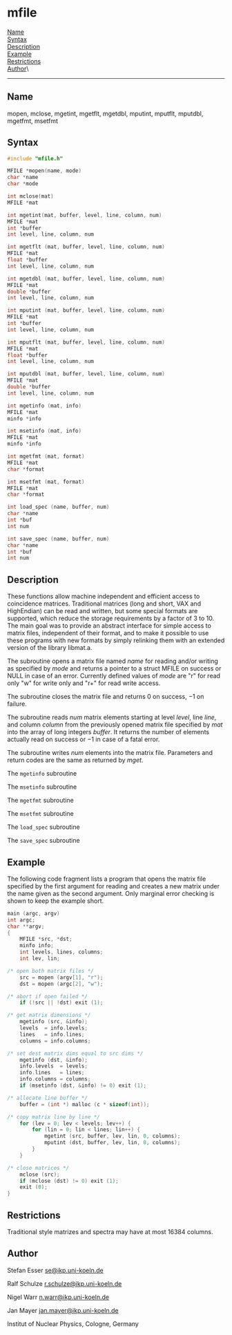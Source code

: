 # mfile

[Name](#Name)\
 [Syntax](#Syntax)\
 [Description](#Description)\
 [Example](#Example)\
 [Restrictions](#Restrictions)\
 [Author](#Author)\

* * * * *

## <a name="Name"></a>Name
mopen, mclose, mgetint, mgetflt, mgetdbl, mputint, mputflt, mputdbl,
mgetfmt, msetfmt

## <a name="Syntax"></a>Syntax

``` c
#include "mfile.h"

MFILE *mopen(name, mode)
char *name
char *mode

int mclose(mat)
MFILE *mat

int mgetint(mat, buffer, level, line, column, num)
MFILE *mat
int *buffer
int level, line, column, num

int mgetflt (mat, buffer, level, line, column, num)
MFILE *mat
float *buffer
int level, line, column, num

int mgetdbl (mat, buffer, level, line, column, num)
MFILE *mat
double *buffer
int level, line, column, num

int mputint (mat, buffer, level, line, column, num)
MFILE *mat
int *buffer
int level, line, column, num

int mputflt (mat, buffer, level, line, column, num)
MFILE *mat
float *buffer
int level, line, column, num

int mputdbl (mat, buffer, level, line, column, num)
MFILE *mat
double *buffer
int level, line, column, num

int mgetinfo (mat, info)
MFILE *mat
minfo *info

int msetinfo (mat, info)
MFILE *mat
minfo *info

int mgetfmt (mat, format)
MFILE *mat
char *format

int msetfmt (mat, format)
MFILE *mat
char *format

int load_spec (name, buffer, num)
char *name
int *buf
int num

int save_spec (name, buffer, num)
char *name
int *buf
int num
```

## <a name="Description"></a>Description

These functions allow machine independent and efficient access to
coincidence matrices. Traditional matrices (long and short, VAX and
HighEndian) can be read and written, but some special formats are
supported, which reduce the storage requirements by a factor of 3 to 10.
The main goal was to provide an abstract interface for simple access to
matrix files, independent of their format, and to make it possible to
use these programs with new formats by simply relinking them with an
extended version of the library libmat.a.

The subroutine opens a matrix file named *name* for reading and/or
writing as specified by *mode* and returns a pointer to a struct MFILE
on success or NULL in case of an error. Currently defined values of
*mode* are "r" for read only "w" for write only and "r+" for read write
access.

The subroutine closes the matrix file and returns 0 on success, −1 on
failure.

The subroutine reads *num* matrix elements starting at level *level*,
line *line*, and column *column* from the previously opened matrix file
specified by *mat* into the array of long integers *buffer*. It returns
the number of elements actually read on success or −1 in case of a fatal
error.

The subroutine writes *num* elements into the matrix file. Parameters
and return codes are the same as returned by *mget*.

The `mgetinfo` subroutine

The `msetinfo` subroutine

The `mgetfmt` subroutine

The `msetfmt` subroutine

The `load_spec` subroutine

The `save_spec` subroutine

## <a name="Syntax"></a>Example


The following code fragment lists a program that opens the matrix file
specified by the first argument for reading and creates a new matrix
under the name given as the second argument. Only marginal error
checking is shown to keep the example short.

``` c
main (argc, argv)
int argc;
char **argv;
{
    MFILE *src, *dst;
    minfo info;
    int levels, lines, columns;
    int lev, lin;

/* open both matrix files */
    src = mopen (argv[1], "r");
    dst = mopen (argc[2], "w");

/* abort if open failed */
    if (!src || !dst) exit (1);

/* get matrix dimensions */
    mgetinfo (src, &info);
    levels  = info.levels;
    lines   = info.lines;
    columns = info.columns;

/* set dest matrix dims equal to src dims */
    mgetinfo (dst, &info);
    info.levels  = levels;
    info.lines   = lines;
    info.columns = columns;
    if (msetinfo (dst, &info) != 0) exit (1);

/* allocate line buffer */
    buffer = (int *) malloc (c * sizeof(int));

/* copy matrix line by line */
    for (lev = 0; lev < levels; lev++) {
        for (lin = 0; lin < lines; lin++) {
            mgetint (src, buffer, lev, lin, 0, columns);
            mputint (dst, buffer, lev, lin, 0, columns);
        }
    }

/* close matrices */
    mclose (src);
    if (mclose (dst) != 0) exit (1);
    exit (0);
}
```

## <a name="Restrictions"></a>Restrictions

Traditional style matrizes and spectra may have at most 16384 columns.

## <a name="Author"></a>Author

Stefan Esser <se@ikp.uni-koeln.de>

Ralf Schulze <r.schulze@ikp.uni-koeln.de>

Nigel Warr <n.warr@ikp.uni-koeln.de>

Jan Mayer <jan.mayer@ikp.uni-koeln.de>

Institut of Nuclear Physics, Cologne, Germany
